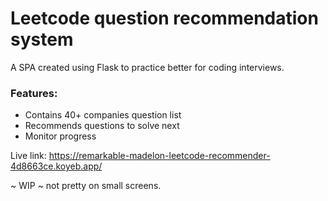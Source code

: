 # Leetcode question recommendation system

A SPA created using Flask to practice better for coding interviews.

### Features:
- Contains 40+ companies question list
- Recommends questions to solve next
- Monitor progress


Live link: https://remarkable-madelon-leetcode-recommender-4d8663ce.koyeb.app/

~ WIP ~ not pretty on small screens.
